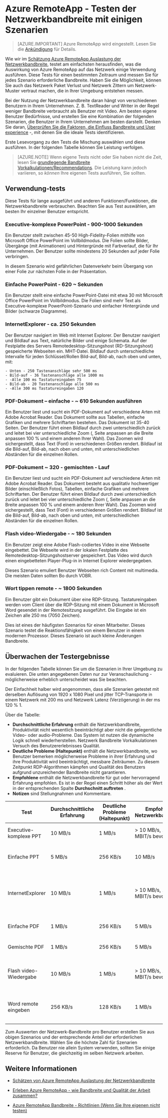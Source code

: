 <properties 
    pageTitle="Azure RemoteApp - die Netzwerkbandbreite mit einigen Szenarien testen | Microsoft Azure"
    description="Erfahren Sie, wie allgemeine Szenarien, die Ihnen helfen können der Bedarf an Netzwerkbandbreite für Azure RemoteApp herauszufinden."
    services="remoteapp"
    documentationCenter="" 
    authors="lizap" 
    manager="mbaldwin" />

<tags 
    ms.service="remoteapp" 
    ms.workload="compute" 
    ms.tgt_pltfrm="na" 
    ms.devlang="na" 
    ms.topic="article" 
    ms.date="08/15/2016" 
    ms.author="elizapo" />
    
# <a name="azure-remoteapp---testing-your-network-bandwidth-usage-with-some-common-scenarios"></a>Azure RemoteApp - Testen der Netzwerkbandbreite mit einigen Szenarien

> [AZURE.IMPORTANT]
> Azure RemoteApp wird eingestellt. Lesen Sie die [Ankündigung](https://go.microsoft.com/fwlink/?linkid=821148) für Details.

Wie wir im [Schätzung Azure RemoteApp Auslastung der Netzwerkbandbreite](remoteapp-bandwidth.md), testet am einfachsten herausfinden, was die Auswirkung von Azure RemoteApp auf das Netzwerk einige Verwendung ausführen. Diese Tests für einen bestimmten Zeitraum und messen Sie für jedes Szenario erforderliche Bandbreite. Haben Sie die Möglichkeit, können Sie auch das Netzwerk Paket Verlust und Netzwerk Zittern um Netzwerk-Muster vertraut machen, die in Ihrer Umgebung entstehen messen.

    
Bei der Nutzung der Netzwerkbandbreite daran hängt von verschiedenen Benutzern in Ihrem Unternehmen. Z. B. TextReader und Writer in der Regel weniger Bandbreite verbraucht als Benutzer mit Video. Am besten eigene Benutzer Bedürfnisse, und erstellen Sie eine Kombination der folgenden Szenarien, die Benutzer in Ihrem Unternehmen am besten darstellt. Denken Sie daran, [Überprüfen Sie die Faktoren, die Einfluss Bandbreite und User experience](remoteapp-bandwidthexperience.md) -, mit denen Sie die ideale Tests identifizieren.

Erste Lesevorgang zu den Tests die Mischung auswählen und diese ausführen. In der folgenden Tabelle können Sie Leistung verfolgen.

>[AZURE.NOTE] Wenn eigene Tests nicht oder Sie haben nicht die Zeit, lesen Sie [grundlegende Bandbreite Vorkalkulationen/Recommendations](remoteapp-bandwidthguidelines.md). Die Leistung kann jedoch variieren, so *können* Ihre eigenen Tests ausführen, Sie sollten.


## <a name="the-usage-tests"></a>Verwendung-tests
Diese Tests für lange ausgeführt und anderen Funktionen/Funktionen, die Netzwerkbandbreite verbrauchen. Beachten Sie aus Test auswählen, am besten Ihr einzelner Benutzer entspricht.
 
### <a name="executivecomplex-powerpoint---run-for-900-1000-seconds"></a>Executive-komplexe PowerPoint - 900-1000 Sekunden

Ein Benutzer stellt zwischen 45-50 High-Fidelity-Folien mithilfe von Microsoft Office PowerPoint im Vollbildmodus. Die Folien sollte Bilder, Übergänge (mit Animationen) und Hintergründe mit Farbverlauf, die für Ihr Unternehmen. Der Benutzer sollte mindestens 20 Sekunden auf jeder Folie verbringen.
    
In diesem Szenario wird gefährlichen Datenverkehr beim Übergang von einer Folie zur nächsten Folie in der Präsentation.
    
### <a name="simple-powerpoint---run-for-620-seconds"></a>Einfache PowerPoint - 620 ~ Sekunden

Ein Benutzer stellt eine einfache PowerPoint-Datei mit etwa 30 mit Microsoft Office PowerPoint im Vollbildmodus. Die Folien sind mehr Text als Executive-komplexe PowerPoint-Szenario und einfacher Hintergründe und Bilder (schwarze Diagramme). 
    
### <a name="internet-explorer---run-for-250-seconds"></a>InternetExplorer - ca. 250 Sekunden

Der Benutzer navigiert im Web mit Internet Explorer. Der Benutzer navigiert und Bildlauf aus Text, natürliche Bilder und einige Schemata. Auf der Festplatte des Servers Remotedesktop-Sitzungshost (RD-Sitzungshost) gespeicherte Webseiten ein. MHT-Datei. Bildlauf durch unterschiedliche Intervalle für jeden Schlüssel/Rollen Bild-auf, Bild-ab, nach oben und unten, mit:
    
    - Unten - 250 Tastenanschläge sehr 500 ms
    - Bild-auf - 36 Tastenanschläge alle 1000 ms
    - -Alle 100 ms Tastatureingaben 75
    - Bild-ab - 20 Tastenanschläge alle 500 ms
    - -Alle 300 ms Tastatureingaben 120
    
### <a name="pdf-document---simple---run-for-610-seconds"></a>PDF-Dokument – einfache - ~ 610 Sekunden ausführen
Ein Benutzer liest und sucht ein PDF-Dokument auf verschiedene Arten mit Adobe Acrobat Reader. Das Dokument sollte aus Tabellen, einfache Grafiken und mehrere Schriftarten bestehen. Das Dokument ist 35-40 Seiten. Der Benutzer führt einen Bildlauf durch zwei unterschiedlich zurück und leitet bei vier unterschiedliche Zoom (, Seite anpassen an die Breite anpassen 100 % und einem anderen Ihrer Wahl). Das Zoomen wird sichergestellt, dass Text (Font) in verschiedenen Größen rendert. Bildlauf ist die Bild-auf, Bild-ab, nach oben und unten, mit unterschiedlichen Abständen für die einzelnen Rollen.

### <a name="pdf-document---mixed---run-for-320-seconds"></a>PDF-Dokument ~ 320 - gemischten - Lauf
Ein Benutzer liest und sucht ein PDF-Dokument auf verschiedene Arten mit Adobe Acrobat Reader. Das Dokument besteht aus qualitativ hochwertiger Bilder (einschließlich Fotos), Tabellen, einfache Grafiken und mehrere Schriftarten. Der Benutzer führt einen Bildlauf durch zwei unterschiedlich zurück und leitet bei vier unterschiedliche Zoom (, Seite anpassen an die Breite anpassen 100 % und einem anderen Ihrer Wahl). Das Zoomen wird sichergestellt, dass Text (Font) in verschiedenen Größen rendert. Bildlauf ist die Bild-auf, Bild-ab, nach oben und unten, mit unterschiedlichen Abständen für die einzelnen Rollen.

### <a name="flash-video-playback---run-for-180-seconds"></a>Flash video-Wiedergabe - ~ 180 Sekunden
Ein Benutzer zeigt eine Adobe Flash-codiertes Video in eine Webseite eingebettet. Die Webseite wird in der lokalen Festplatte des Remotedesktop-Sitzungshostserver gespeichert. Das Video wird durch einen eingebetteten Player-Plug-in in Internet Explorer wiedergegeben.

Dieses Szenario emuliert Benutzer Webseiten rich Content mit multimedia. Die meisten Daten sollten Bo durch VOBR.

### <a name="word-remote-typing---run-for-1800-seconds"></a>Wort tippen remote - ~ 1800 Sekunden
Ein Benutzer gibt ein Dokument über eine RDP-Sitzung. Tastatureingaben werden vom Client über die RDP-Sitzung mit einem Dokument in Microsoft Word gesendet in der Remotesitzung ausgeführt. Die Eingabe ist ein Zeichen alle 250 ms (7050 Zeichen). 

Dies ist eines der häufigsten Szenarios für einen Mitarbeiter. Dieses Szenario testet die Reaktionsfähigkeit von einem Benutzer in einem modernen Prozessor. Dieses Szenario ist auch kleine Änderungen Bandbreite.

## <a name="tracking-the-test-results"></a>Überwachen der Testergebnisse

In der folgenden Tabelle können Sie um die Szenarien in Ihrer Umgebung zu evaluieren. Die unten angegebenen Daten nur zur Veranschaulichung - möglicherweise erheblich unterscheidet was Sie beachten. 

Der Einfachheit halber wird angenommen, dass alle Szenarien getestet mit derselben Auflösung von 1920 x 1080 Pixel und jitter TCP-Transporte in einem Netzwerk mit 200 ms und Netzwerk Latenz (Verzögerung) in der ms 120 % 1.

Über die Tabelle:
- **Durchschnittliche Erfahrung** enthält die Netzwerkbandbreite, Produktivität nicht wesentlich beeinträchtigt aber nicht die gelegentliche Video- oder audio-Probleme. Das System ist nutzen die dynamische Logik schnell wiederherstellen. Netzwerk Bandbreite Vorkalkulationen Versuch des Benutzererlebnisses Qualität.
 - **Deutliche Probleme (Haltepunkt)** enthält die Netzwerkbandbreite, wo Benutzer bemerken möglicherweise Probleme in ihrer Erfahrung und ihre Produktivität wird beeinträchtigt, messbare Zeiträumen. Zu diesem Zeitpunkt RDP-Algorithmen kämpfen und Qualität des Benutzers aufgrund unzureichender Bandbreite nicht garantieren.
 - **Empfohlene** enthält die Netzwerkbandbreite für gut oder hervorragend Erfahrung empfohlen. Es ist in der Regel einen Schritt höher als der Wert in der entsprechenden Spalte **Durchschnitt auftreten** .
 - **Notizen** sind Stellungnahmen und Kommentare.
 
| Test                  | Durchschnittliche Erfahrung | Deutliche Probleme (Haltepunkt) | Empfohlene Netzwerkbandbreite | Notizen                                                              |
|-----------------------|--------------------|---------------------------------|-------------------------------|--------------------------------------------------------------------|
| Executive-komplexe PPT | 10 MB/s             | 1 MB/s                           | > 10 MB/s, 100 MBIT/s bevorzugt    | Bei 1 MBIT/s gehen viele Animationen                                   |
| Einfache PPT            | 5 MB/s              | 256 KB/s                         | 10 MB/s                        | Laden Folien mit 256 KB/s mit spürbaren Verzögerung                   |
| InternetExplorer     | 10 MB/s             | 1 MB/s                           | > 10 MB/s, 100 MBIT/s bevorzugt    | Bei 1 MBIT/s Webvideos unscharf und abgehackt, schnelles Scrollen Probleme |
| Einfache PDF            | 1 MB/s              | 256 KB/s                         | 5 MB/s                         | 256 KB/s dauert eine Weile zum Laden der Seite                       |
| Gemischte PDF             | 1 MB/s             | 256 KB/s                         | 5 MB/s                         | 256 KB/s wird die Seite viel Zeit zum Laden    |
| Flash video-Wiedergabe  | 10 MB/s             | 1 MB/s                           | > 10 MB/s, 100 MBIT/s bevorzugt    | Bei 1 MBIT/s das Bild körnig ist und einige Frames werden gelöscht           |
| Word remote eingeben    | 256 KB/s            | 128 KB/s                         | 1 MB/s                         | 256 KB/s kann Benutzer zwischen Tastenanschläge feststellen.             |

Zum Auswerten der Netzwerk-Bandbreite pro Benutzer erstellen Sie aus obigen Szenarios und der entsprechende Anteil der erforderlichen Netzwerkbandbreite. Wählen Sie die höchste Zahl für Szenarien erforderlich. Da Benutzer nie allein System verwenden, sollten Sie einige Reserve für Benutzer, die gleichzeitig im selben Netzwerk arbeiten.
     
## <a name="learn-more"></a>Weitere Informationen
- [Schätzen von Azure RemoteApp Auslastung der Netzwerkbandbreite](remoteapp-bandwidth.md)

- [Erleben Azure RemoteApp - wie Bandbreite und Qualität der Arbeit zusammen?](remoteapp-bandwidthexperience.md)

- [Azure RemoteApp Bandbreite - Richtlinien (Wenn Sie Ihre eigenen nicht testen)](remoteapp-bandwidthguidelines.md)
